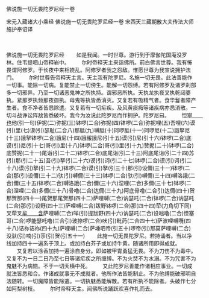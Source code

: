 佛说施一切无畏陀罗尼经一卷


宋元入藏诸大小乘经
佛说施一切无畏陀罗尼经一卷
宋西天三藏朝散大夫传法大师施护奉诏译


　　

佛说施一切无畏陀罗尼经
　　如是我闻。一时世尊。游行到于摩伽陀国庵没罗林。住韦提呬山帝释岩中。
　　尔时帝释天主来诣佛所。前白佛言世尊。我有怖畏谓阿修罗。于长夜中来相娆乱。阿修罗者我之怨敌。惟愿世尊为我宣说拥护法门。
　　尔时世尊告帝释天主言。天主我有陀罗尼。名施一切无畏。此法善能作一切事。能除一切病。复能禁止一切傍生。能解一切怨缚。若有阿修罗及诸罗刹部多一切邪异。乃至一切诸恶鬼神之所执持。谓邪恶所执。天执龙执夜叉执乾闼婆执。紧那罗执频那夜迦执。母鬼等执皆悉消灭。又复若有吸精气者。食华鬘者障产生者。食不净者皆悉除遣。又复若有一切疟疾。及风黄痰癊等诸疾病亦悉消散。一切斗战诤讼阵敌皆悉破坏。我今为汝说此陀罗尼而作拥护。陀罗尼曰。
　　怛[寧　　也](切身下同)他(引一句)伊抳(二)弥抳(三)钵啰(二合)弥抳(四)钵啰(二合)弥抳哩(五)吾哩(六)谟(引)里(七)谟(引)瑟耻(二合八)那胝(九)嚩胝(十)珂啰胝(十一)珂啰尼(十二)誐拏尼(十三)誐拏钵啰(二合)誐尼(十四)誐赧誐尼(引十五)谟(引)尼(引十六)钵啰(二合)底谟(引)尼(引十七)哥(引)里(十八)钵啰(二合)哥(引)里(引十九)赞抳(二十)钵啰(二合)底赞抳(二十一)尾诣(引二十二)钵啰(二合)底尾诣(引二十三)阿底尾诣(引二十四)苏(引)那(引二十五)吾(引)拏(引二十六)谟(引)诃(引二十七)钵啰(二合)谟(引)诃(引二十八)谟(引)拏(引二十九)钵啰(二合)谟(引)拏(引三十)那(引)设儞(三十一)钵啰(二合)那(引)设儞(三十二)驮(引)嚩儞(三十三)钵啰(二合)驮(引)嚩儞(三十四)嚩洛誐(二合)儞(三十五)钵啰(二合)嚩洛誐(二合)儞(三十六)涅哩(二合)多儞(三十七)钵啰(二合)涅哩(二合)多儞(三十八)骨噜(二合)达儞(三十九)阿底骨噜(二合引)达儞(四十)贺那贺那(四十一)尾贺那尾贺那(四十二)萨哩嚩(二合)讷瑟吒(二合)钵啰(二合)讷瑟吒(二合)那(引)设野(四十三)萨哩嚩(二合)跋野钵啰(二合)那(四十四)荦(力角切下同)叉荦叉[牟　　含](引四十五)萨哩嚩(二合)咩(引)提跋野(四十六)讷瑟吒(二合)设咄噜(二合)怛塞哥(二合)啰能瑟吒噜(三合引)波捺啰(二合)吠(引)毗药(二合四十七)萨波哩嚩囕(四十八)诘祢诘祢(四十九)萨哩嚩(二合)萨埵呬帝(引五十)啰帝(引)那莫萨哩嚩(二合)没驮(引)喃(引)莎(引)贺(引五十一)
　　此施一切无畏陀罗尼。若持诵者。当以净线加持四十一遍系于顶上。或加持白芥子或加持牛黄。随诸所用即得成就。
　　又复若以涂香加持一遍涂自身分。即如被甲胄勇猛无畏。不为刀伤不为毒中。又复不为一日二日乃至七日等诸疟疾之所缠缚。不为火焚不为水溺。不为咒害不为鬼魅不为病恼。不于一切夭横中死。
　　又此陀罗尼善能作诸相应事业。一切成就法皆悉和合。作诸成就事无不成就者。他所作法皆能制止。不为他缚能破邪明自法随转。一切魔障皆能除遣。一切执魅悉能解散。若有所执不能除者。头破作七分如阿梨树枝。
　　尔时帝释天主。闻佛所说踊跃欢喜作礼而去。

